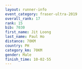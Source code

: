 ```yaml
---
layout: runner-info 
event_category: fraser-ultra-2019 
overall_rank: 17
rank: 15
bib: 7030
first_name: Jit Loong
last_name: Paul Ho
distance: 70KM
country: PH
category_km: 70KM
gender: Male
finish_time: 10-02-55
---
```

